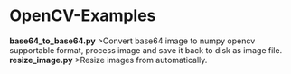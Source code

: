 # OpenCV-Examples

**base64_to_base64.py**
	>Convert base64 image to numpy opencv supportable format, process image and save it back to disk as image file.
**resize_image.py**
	>Resize images from automatically.
